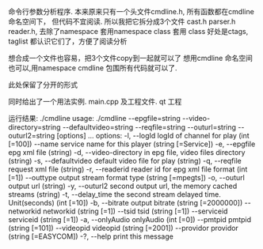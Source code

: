命令行参数分析程序.
本来原来只有一个头文件cmdline.h, 所有函数都在cmdline 命名空间下，
但代码不宜阅读.
所以我把它拆分成3个文件 cast.h  parser.h  reader.h, 
去除了namespace 套用namespace
class 套用 class
好处是ctags, taglist 都认识它们了，方便了阅读分析

想合成一个文件也容易，把3个文件copy到一起就可以了
想用cmdline 命名空间也可以,用namespace cmdline 包围所有代码就可以了.

此处保留了分开的形式

同时给出了一个用法实例. main.cpp
及工程文件. qt 工程

运行结果:
 ./cmdline 
usage: ./cmdline --epgfile=string --video-directory=string --defaultvideo=string --reqfile=string --outurl=string --outurl2=string [options] ... 
options:
  -l, --logId              logId of channel for play (int [=100])
      --name               service name for this player (string [=Service])
  -e, --epgfile            epg xml file (string)
  -d, --video-directory    in epg file, video files directory (string)
  -s, --defaultvideo       default video file for play (string)
  -q, --reqfile            request xml file (string)
  -r, --readerid           reader id for epg xml file format (int [=1])
      --outtype            output stream format type (string [=mpegts])
  -o, --outurl             output url (string)
  -y, --outurl2            second output url, the memory cached streams (string)
  -t, --delay_time         the second stream delayed time. Unit(seconds)  (int [=10])
  -b, --bitrate            output bitrate (string [=2000000])
      --networkid          networkid (string [=1])
      --tsid               tsid (string [=1])
      --serviceid          serviceid (string [=1])
  -a, --onlyAudio          onlyAudio (int [=0])
      --pmtpid             pmtpid (string [=101])
      --videopid           videopid (string [=2001])
      --providor           providor (string [=EASYCOM])
  -?, --help               print this message
